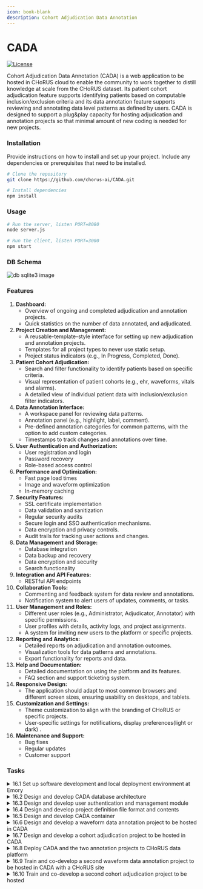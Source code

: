 ```yaml
---
icon: book-blank
description: Cohort Adjudication Data Annotation
---
```


# CADA

[![License](https://img.shields.io/badge/license-MIT-blue.svg)](https://opensource.org/licenses/MIT)

Cohort Adjudication Data Annotation (CADA) is a web application to be hosted in CHoRUS cloud to enable the community to work together to distill knowledge at scale from the CHoRUS dataset. Its patient cohort adjudication feature supports identifying patients based on computable inclusion/exclusion criteria and its data annotation feature supports reviewing and annotating data level patterns as defined by users. CADA is designed to support a plug\&play capacity for hosting adjudication and annotation projects so that minimal amount of new coding is needed for new projects.

### Installation

Provide instructions on how to install and set up your project. Include any dependencies or prerequisites that need to be installed.

```bash
# Clone the repository
git clone https://github.com/chorus-ai/CADA.git

# Install dependencies
npm install
```

### Usage

```bash
# Run the server, listen PORT=8080
node server.js 
```

```bash
# Run the client, listen PORT=3000
npm start
```

### DB Schema

![db sqlite3 image](https://github.com/chorus-ai/CADA/assets/2847495/e119dbc0-11a8-4707-a529-80f5c8210d2d)

### Features

1. **Dashboard:**
   * Overview of ongoing and completed adjudication and annotation projects.
   * Quick statistics on the number of data annotated, and adjudicated.
2. **Project Creation and Management:**
   * A reusable-template-style interface for setting up new adjudication and annotation projects.
   * Templates for all project types to never use static setup.
   * Project status indicators (e.g., In Progress, Completed, Done).
3. **Patient Cohort Adjudication:**
   * Search and filter functionality to identify patients based on specific criteria.
   * Visual representation of patient cohorts (e.g., ehr, waveforms, vitals and alarms).
   * A detailed view of individual patient data with inclusion/exclusion filter indicators.
4. **Data Annotation Interface:**
   * A workspace panel for reviewing data patterns.
   * Annotation panel (e.g., highlight, label, comment).
   * Pre-defined annotation categories for common patterns, with the option to add custom categories.
   * Timestamps to track changes and annotations over time.
5. **User Authentication and Authorization:**
   * User registration and login
   * Password recovery
   * Role-based access control
6. **Performance and Optimization:**
   * Fast page load times
   * Image and waveform optimization
   * In-memory caching
7. **Security Features:**
   * SSL certificate implementation
   * Data validation and sanitization
   * Regular security audits
   * Secure login and SSO authentication mechanisms.
   * Data encryption and privacy controls.
   * Audit trails for tracking user actions and changes.
8. **Data Management and Storage:**
   * Database integration
   * Data backup and recovery
   * Data encryption and security
   * Search functionality
9. **Integration and API Features:**
   * RESTful API endpoints
10. **Collaboration Tools:**
    * Commenting and feedback system for data review and annotations.
    * Notification system to alert users of updates, comments, or tasks.
11. **User Management and Roles:**
    * Different user roles (e.g., Administrator, Adjudicator, Annotator) with specific permissions.
    * User profiles with details, activity logs, and project assignments.
    * A system for inviting new users to the platform or specific projects.
12. **Reporting and Analytics:**
    * Detailed reports on adjudication and annotation outcomes.
    * Visualization tools for data patterns and annotations.
    * Export functionality for reports and data.
13. **Help and Documentation:**
    * Detailed documentation on using the platform and its features.
    * FAQ section and support ticketing system.
14. **Responsive Design:**
    * The application should adapt to most common browsers and different screen sizes, ensuring usability on desktops, and tablets.
15. **Customization and Settings:**
    * Theme customization to align with the branding of CHoRUS or specific projects.
    * User-specific settings for notifications, display preferences(light or dark) .
16. **Maintenance and Support:**
    * Bug fixes
    * Regular updates
    * Customer support

### Tasks

<details>

<summary>16.1 Set up software development and local deployment environment at Emory</summary>

* [x] 16.1.1 Set up the team management environment
* [x] 16.1.2 Set up the development environent
* [x] 16.1.3 Set up the production environment on Emory AWS Cloud
* [x] 16.1.4 Set up the DNS and Firewall Rule Exception with Emory IT
* [ ] 16.1.1 Configure cloud environment
* [ ] 16.1.2 Launch Alpha testing
* [x] 16.1.3 API documentation and publishing and expand user authentication routes by adding central SSO and password management

</details>

<details>

<summary>16.2 Design and develop CADA database architecture</summary>

* [x] 16.2.1 Design and develop object relational model for user, patient events data, configuration data, user generated annotation data, and user permission for features
* [x] 16.2.2 Design a flat files filesystem structure to anage raw waveforms and images
* [x] 16.2.1 Text annotation/adjudication
* [x] 16.2.2 NLP tokens from OHNLP or MetaMap/concept detecion validation annotation/adjudication
* [x] 16.2.3 Contines waveform annotation/adjudication

</details>

<details>

<summary>16.3 Design and develop user authentication and management module</summary>

* [x] 16.3.1 Setup OAuth 2.0 to secure REST APIs
* [x] 16.3.2 Setup SSO
* [ ] 16.3.3 Setup SAML
* [ ] 16.3.4 Setup one-time codes delivered by email or SMS o handle broken password
* [x] 16.3.1 Stand up mesage broker server to process the model annotation request
* [x] 16.3.2 Develop back-end controller to handle receive/respond request

</details>

<details>

<summary>16.4 Design and develop project definition file format and contents</summary>

* [x] 16.4.1 Initial design is completed for review and discussion by CHoRUS members
* [x] 16.4.2 A design is finalized for a concrete first CA and DA project, respectively
* [ ] 16.4.1 User managment (add, remove, find, search, update, assignRole, removeRole, updateRole, searchRole)
* [ ] 16.4.2 Project managment (add, remove, find, search, update, assignProjectRle, removeProjetRole, updateProjectRole)
* [ ] 16.4.3 Assignment managment (assign, removeAssignment, updateAssignment, addAssignmentValues)
* [ ] 16.4.4 File management (add, remove, find, search, update, assignProjectFile, removeProectFile, updateProjectFile)
* [ ] 16.4.5 Report management (reortByUser, reportByProject, jobQueue)

</details>

<details>

<summary>16.5 Design and develop CADA container</summary>

* [x] 16.5.1 Design and develp wireframe
* [x] 16.5.2 Select and finalize wireframe
* [x] 16.5.3 Design data instantiation engine
* [x] 16.5.4 Develop and test data instantiaion engine
* [x] 16.5.5 Design GUI instantiation engine
* [x] 16.5.6 Test GUI instantiation engine
* [ ] 16.5.1 Setup Github Isues/Feature tracking to record all feedback and features changes from the end users

</details>

<details>

<summary>16.6 Design and develop a waveform data annotation project to be hosted in CADA</summary>

* [x] 16.6.1 Develop parsing script to process various waveform formats to uniform binary format

</details>

<details>

<summary>16.7 Design and develop a cohort adjudication project to be hosted in CADA</summary>

* [x] 16.7.1 CADA contrainer is able to load and host the selected project file

</details>

<details>

<summary>16.8 Deploy CADA and the two annotation projects to CHoRUS data platform</summary>

* [ ] 16.8.1 CADA is successfully hosted on CHoRUS data platorm

</details>

<details>

<summary>16.9 Train and co-develop a second waveform data annotation project to be hosted in CADA with a CHoRUS site</summary>

* [x] 16.9.1 Select a second data annotation project
* [x] 16.9.2 Develop the project file for the selected annotiation project
* [x] 16.9.3 Host the project file on CADA instance on the CHoRUS data platform

</details>

<details>

<summary>16.10 Train and co-develop a second cohort adjudication project to be hosted</summary>

* [x] 16.10.1 Select a second cohort adjudication project
* [x] 16.10.2 Develop the project file for the selected adjudication project
* [x] 16.10.2 Host the project file on CADA instance on the CHoRUS data platform

</details>

###

